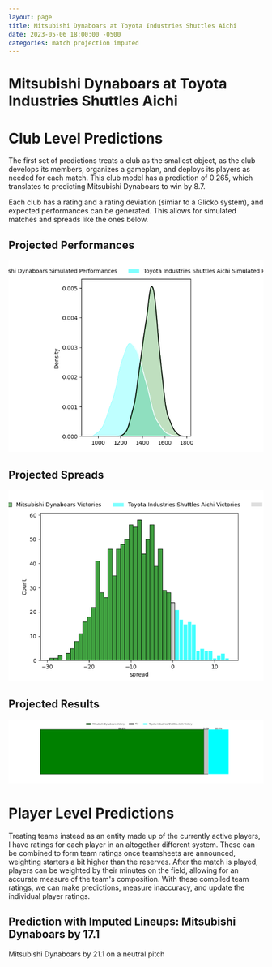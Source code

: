 ```yaml
---  
layout: page  
title: Mitsubishi Dynaboars at Toyota Industries Shuttles Aichi  
date: 2023-05-06 18:00:00 -0500  
categories: match projection imputed  
---
```

# Mitsubishi Dynaboars at Toyota Industries Shuttles Aichi

# Club Level Predictions


The first set of predictions treats a club as the smallest object, as the club develops its members, organizes a gameplan, and deploys its players as needed for each match. This club model has a prediction of 0.265, which translates to predicting Mitsubishi Dynaboars to win by 8.7.

Each club has a rating and a rating deviation (simiar to a Glicko system), and expected performances can be generated. This allows for simulated matches and spreads like the ones below.
## Projected Performances


![Projected Performances](plots/performances_2023-05-06-ToyotaIndustriesShuttlesAichi-MitsubishiDynaboars.png)
## Projected Spreads


![Projected Spreads](plots/spreads_2023-05-06-ToyotaIndustriesShuttlesAichi-MitsubishiDynaboars.png)
## Projected Results


![Projected Results](plots/resultbar_2023-05-06-ToyotaIndustriesShuttlesAichi-MitsubishiDynaboars.png)
# Player Level Predictions


Treating teams instead as an entity made up of the currently active players, I have ratings for each player in an altogether different system. These can be combined to form team ratings once teamsheets are announced, weighting starters a bit higher than the reserves. After the match is played, players can be weighted by their minutes on the field, allowing for an accurate measure of the team's composition. With these compiled team ratings, we can make predictions, measure inaccuracy, and update the individual player ratings.
## Prediction with Imputed Lineups: Mitsubishi Dynaboars by 17.1


Mitsubishi Dynaboars by 21.1 on a neutral pitch

